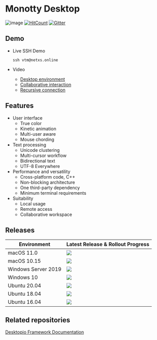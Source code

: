 # Monotty Desktop

![image](https://dice.netxs.online/cloud/vtm/mde_banner_v1.04.png)
[![HitCount](https://views.whatilearened.today/views/github/netxs-group/VTM.svg)](https://github.com/netxs-group/VTM)
[![Gitter](https://badges.gitter.im/netxs-group/VTM.svg)](https://gitter.im/netxs-group/VTM?utm_source=badge&utm_medium=badge&utm_campaign=pr-badge)

## Demo
- Live SSH Demo  
    
     `ssh vtm@netxs.online`  
      
- Video
  - [Desktop environment](https://youtu.be/fLumnSctakY)
  - [Collaborative interaction](https://youtu.be/0zU4e5Vam8c)
  - [Recursive connection](https://youtu.be/Fm5X75sO62c)

## Features
- User interface
  - True color
  - Kinetic animation
  - Multi-user aware
  - Mouse chording  
- Text processing
  - Unicode clustering
  - Multi-cursor workflow
  - Bidirectional text
  - UTF-8 Everywhere
- Performance and versatility
  - Cross-platform code, C++
  - Non-blocking architecture
  - One third-party dependency
  - Minimum terminal requirements
- Suitability
  - Local usage
  - Remote access
  - Сollaborative workspace

## Releases
| Environment | Latest Release & Rollout Progress |
| --------------------|---------------------|
| macOS 11.0 |  [![](https://dice.netxs.online/cloud/monotty/stat/NA_macos-11.0.svg)](https://github.com/netxs-group/VTM/releases) |
| macOS 10.15 |  [![](https://dice.netxs.online/cloud/monotty/stat/NA_macos-10.15.svg)](https://github.com/netxs-group/VTM/releases) |
| Windows Server 2019 | [![](https://dice.netxs.online/cloud/monotty/stat/inprogress_windows-2019.svg)](https://github.com/netxs-group/VTM/releases)
| Windows 10 | [![](https://dice.netxs.online/cloud/monotty/stat/inprogress_windows-10.svg)](https://github.com/netxs-group/VTM/releases)
| Ubuntu 20.04 | [![](https://dice.netxs.online/cloud/monotty/stat/inprogress_ubuntu-20.svg)](https://github.com/netxs-group/VTM/releases)
| Ubuntu 18.04 | [![](https://dice.netxs.online/cloud/monotty/stat/inprogress_ubuntu-18.svg)](https://github.com/netxs-group/VTM/releases)
| Ubuntu 16.04 | [![](https://dice.netxs.online/cloud/monotty/stat/inprogress_ubuntu-16.svg)](https://github.com/netxs-group/VTM/releases) |
  
## Related repositories
[Desktopio Framework Documentation](https://github.com/netxs-group/Desktopio-Docs)
